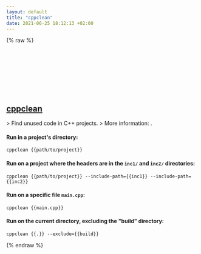 ```yaml
---
layout: default
title: "cppclean"
date: 2021-06-25 18:12:13 +02:00
---
```

{% raw %}
<h2 id="cppclean">
  <a href="/en/common/cppclean.html">cppclean</a> <a href="#cppclean"><svg class="icon">
    <use href="/assets/images/unicode_sprite.svg#link" />
  </svg></a>
</h2>
> Find unused code in C++ projects.
> More information: <https://github.com/myint/cppclean>.

#### Run in a project's directory:
```shell
cppclean {{path/to/project}}
```
#### Run on a project where the headers are in the `inc1/` and `inc2/` directories:
```shell
cppclean {{path/to/project}} --include-path={{inc1}} --include-path={{inc2}}
```
#### Run on a specific file `main.cpp`:
```shell
cppclean {{main.cpp}}
```
#### Run on the current directory, excluding the "build" directory:
```shell
cppclean {{.}} --exclude={{build}}
```
{% endraw %}
